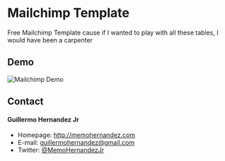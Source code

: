 Mailchimp Template
======
Free Mailchimp Template cause if I wanted to play with all these tables, I would have been a carpenter

## Demo
![Mailchimp Demo](Mailchimp-Template/screenshot.png)

## Contact
#### Guillermo Hernandez Jr
* Homepage: http://memohernandez.com
* E-mail: guillermohernandez@gmail.com
* Twitter: [@MemoHernandezJr](https://twitter.com/MemoHernandezJr "MemoHernandezJr on Twitter")

